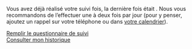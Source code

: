 Vous avez déjà réalisé votre suivi <span class="suivi-repetition"></span> fois, la dernière fois était <span class="suivi-derniere-fois"></span>.
Nous vous recommandons de l’effectuer une à deux fois par jour (pour y penser, ajoutez un rappel sur votre téléphone ou dans <a href="" class="js-calendar" download="rappel-covid19.ics">votre calendrier</a>).

<div class="form-controls">
    <div class="button-full-width">
        <a class="button button-full-width" href="/suivi/introduction"
            >Remplir le questionnaire de suivi</a>
    </div>
    <a class="button button-outline button-full-width" href="/suivi/historique">Consulter mon historique</a>
</div>
